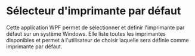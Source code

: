 # Sélecteur d'imprimante par défaut

Cette application WPF permet de sélectionner et définir l'imprimante par défaut sur un système Windows. Elle liste toutes les imprimantes disponibles et permet à l'utilisateur de choisir laquelle sera définie comme imprimante par défaut.
